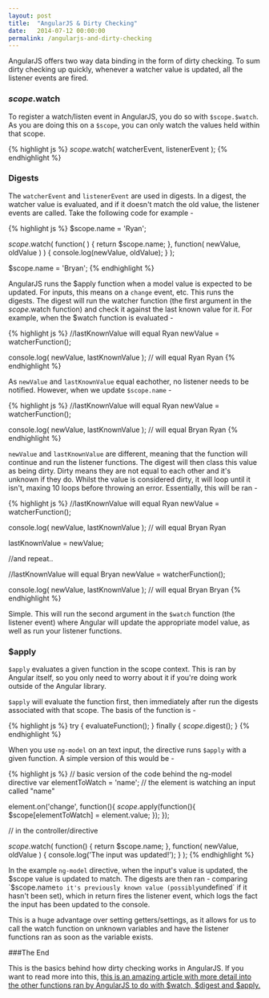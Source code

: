 ```yaml
---
layout: post
title:  "AngularJS & Dirty Checking"
date:   2014-07-12 00:00:00
permalink: /angularjs-and-dirty-checking
---
```


AngularJS offers two way data binding in the form of dirty checking. To sum dirty checking up quickly, whenever a watcher value is updated, all the listener events are fired.

### $scope.$watch

To register a watch/listen event in AngularJS, you do so with `$scope.$watch`. As you are doing this on a `$scope`, you can only watch the values held within that scope.

{% highlight js %}
$scope.$watch( watcherEvent, listenerEvent );
{% endhighlight %}

### Digests

The `watcherEvent` and `listenerEvent` are used in digests. In a digest, the watcher value is evaluated, and if it doesn't match the old value, the listener events are called. Take the following code for example -

{% highlight js %}
$scope.name = 'Ryan';

$scope.$watch( function( ) {
	return $scope.name;
}, function( newValue, oldValue ) ) {
	console.log(newValue, oldValue);
} );

$scope.name = 'Bryan';
{% endhighlight %}

AngularJS runs the $apply function when a model value is expected to be updated. For inputs, this means on a `change` event, etc. This runs the digests. The digest will run the watcher function (the first argument in the $scope.$watch function) and check it against the last known value for it. For example, when the $watch function is evaluated -

{% highlight js %}
//lastKnownValue will equal Ryan
newValue = watcherFunction();

console.log( newValue, lastKnownValue ); // will equal Ryan Ryan
{% endhighlight %}

As `newValue` and `lastKnownValue` equal eachother, no listener needs to be notified. However, when we update `$scope.name` -

{% highlight js %}
//lastKnownValue will equal Ryan
newValue = watcherFunction();

console.log( newValue, lastKnownValue ); // will equal Bryan Ryan
{% endhighlight %}

`newValue` and `lastKnownValue` are different, meaning that the function will continue and run the listener functions. The digest will then class this value as being dirty. Dirty means they are not equal to each other and it's unknown if they do. Whilst the value is considered dirty, it will loop until it isn't, maxing 10 loops before throwing an error. Essentially, this will be ran -

{% highlight js %}
//lastKnownValue will equal Ryan
newValue = watcherFunction();

console.log( newValue, lastKnownValue ); // will equal Bryan Ryan

lastKnownValue = newValue;

//and repeat..

//lastKnownValue will equal Bryan
newValue = watcherFunction();

console.log( newValue, lastKnownValue ); // will equal Bryan Bryan
{% endhighlight %}

Simple. This will run the second argument in the `$watch` function (the listener event) where Angular will update the appropriate model value, as well as run your listener functions.

### $apply

`$apply` evaluates a given function in the scope context. This is ran by Angular itself, so you only need to worry about it if you're doing work outside of the Angular library.

`$apply` will evaluate the function first, then immediately after run the digests associated with that scope. The basis of the function is -

{% highlight js %}
try {
	evaluateFunction();
} finally {
	$scope.$digest();
}
{% endhighlight %}

When you use `ng-model` on an text input, the directive runs `$apply` with a given function. A simple version of this would be -

{% highlight js %}
// basic version of the code behind the ng-model directive
var elementToWatch = 'name'; // the element is watching an input called "name"

element.on('change', function(){
	$scope.$apply(function(){
		$scope[elementToWatch] = element.value;
	});
});

// in the controller/directive

$scope.$watch( function() { 
	return $scope.name;
}, function( newValue, oldValue ) {
	console.log('The input was updated!');
} );
{% endhighlight %}

In the example `ng-model` directive, when the input's value is updated, the $scope value is updated to match. The digests are then ran - comparing `$scope.name` to it's previously known value (possibly `undefined` if it hasn't been set), which in return fires the listener event, which logs the fact the input has been updated to the console.

This is a huge advantage over setting getters/settings, as it allows for us to call the watch function on unknown variables and have the listener functions ran as soon as the variable exists.

###The End

This is the basics behind how dirty checking works in AngularJS. If you want to read more into this, [this is an amazing article with more detail into the other functions ran by AngularJS to do with $watch, $digest and $apply.](http://teropa.info/blog/2013/11/03/make-your-own-angular-part-1-scopes-and-digest.html)
